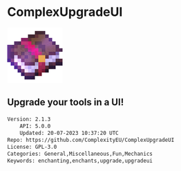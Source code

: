 # ComplexUpgradeUI
<img src="https://raw.githubusercontent.com/ComplexityEU/ComplexUpgradeUI/b78fdb3c83d21e755e026c0e0cc79a3813f1b74d/resources/image/book.gif" width="128" height="128" />

## Upgrade your tools in a UI!
```properties
Version: 2.1.3
    API: 5.0.0
    Updated: 20-07-2023 10:37:20 UTC
Repo: https://github.com/ComplexityEU/ComplexUpgradeUI
License: GPL-3.0
Categories: General,Miscellaneous,Fun,Mechanics
Keywords: enchanting,enchants,upgrade,upgradeui
```